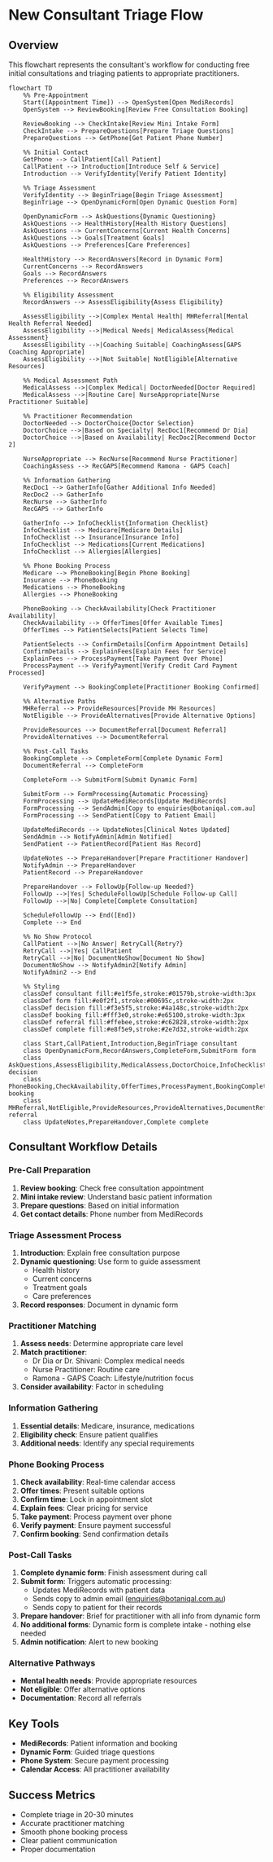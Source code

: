 # New Consultant Triage Flow

## Overview
This flowchart represents the consultant's workflow for conducting free initial consultations and triaging patients to appropriate practitioners.

```mermaid
flowchart TD
    %% Pre-Appointment
    Start([Appointment Time]) --> OpenSystem[Open MediRecords]
    OpenSystem --> ReviewBooking[Review Free Consultation Booking]
    
    ReviewBooking --> CheckIntake[Review Mini Intake Form]
    CheckIntake --> PrepareQuestions[Prepare Triage Questions]
    PrepareQuestions --> GetPhone[Get Patient Phone Number]
    
    %% Initial Contact
    GetPhone --> CallPatient[Call Patient]
    CallPatient --> Introduction[Introduce Self & Service]
    Introduction --> VerifyIdentity[Verify Patient Identity]
    
    %% Triage Assessment
    VerifyIdentity --> BeginTriage[Begin Triage Assessment]
    BeginTriage --> OpenDynamicForm[Open Dynamic Question Form]
    
    OpenDynamicForm --> AskQuestions{Dynamic Questioning}
    AskQuestions --> HealthHistory[Health History Questions]
    AskQuestions --> CurrentConcerns[Current Health Concerns]
    AskQuestions --> Goals[Treatment Goals]
    AskQuestions --> Preferences[Care Preferences]
    
    HealthHistory --> RecordAnswers[Record in Dynamic Form]
    CurrentConcerns --> RecordAnswers
    Goals --> RecordAnswers
    Preferences --> RecordAnswers
    
    %% Eligibility Assessment
    RecordAnswers --> AssessEligibility{Assess Eligibility}
    
    AssessEligibility -->|Complex Mental Health| MHReferral[Mental Health Referral Needed]
    AssessEligibility -->|Medical Needs| MedicalAssess{Medical Assessment}
    AssessEligibility -->|Coaching Suitable| CoachingAssess[GAPS Coaching Appropriate]
    AssessEligibility -->|Not Suitable| NotEligible[Alternative Resources]
    
    %% Medical Assessment Path
    MedicalAssess -->|Complex Medical| DoctorNeeded[Doctor Required]
    MedicalAssess -->|Routine Care| NurseAppropriate[Nurse Practitioner Suitable]
    
    %% Practitioner Recommendation
    DoctorNeeded --> DoctorChoice{Doctor Selection}
    DoctorChoice -->|Based on Specialty| RecDoc1[Recommend Dr Dia]
    DoctorChoice -->|Based on Availability| RecDoc2[Recommend Doctor 2]
    
    NurseAppropriate --> RecNurse[Recommend Nurse Practitioner]
    CoachingAssess --> RecGAPS[Recommend Ramona - GAPS Coach]
    
    %% Information Gathering
    RecDoc1 --> GatherInfo[Gather Additional Info Needed]
    RecDoc2 --> GatherInfo
    RecNurse --> GatherInfo
    RecGAPS --> GatherInfo
    
    GatherInfo --> InfoChecklist{Information Checklist}
    InfoChecklist --> Medicare[Medicare Details]
    InfoChecklist --> Insurance[Insurance Info]
    InfoChecklist --> Medications[Current Medications]
    InfoChecklist --> Allergies[Allergies]
    
    %% Phone Booking Process
    Medicare --> PhoneBooking[Begin Phone Booking]
    Insurance --> PhoneBooking
    Medications --> PhoneBooking
    Allergies --> PhoneBooking
    
    PhoneBooking --> CheckAvailability[Check Practitioner Availability]
    CheckAvailability --> OfferTimes[Offer Available Times]
    OfferTimes --> PatientSelects[Patient Selects Time]
    
    PatientSelects --> ConfirmDetails[Confirm Appointment Details]
    ConfirmDetails --> ExplainFees[Explain Fees for Service]
    ExplainFees --> ProcessPayment[Take Payment Over Phone]
    ProcessPayment --> VerifyPayment[Verify Credit Card Payment Processed]
    
    VerifyPayment --> BookingComplete[Practitioner Booking Confirmed]
    
    %% Alternative Paths
    MHReferral --> ProvideResources[Provide MH Resources]
    NotEligible --> ProvideAlternatives[Provide Alternative Options]
    
    ProvideResources --> DocumentReferral[Document Referral]
    ProvideAlternatives --> DocumentReferral
    
    %% Post-Call Tasks
    BookingComplete --> CompleteForm[Complete Dynamic Form]
    DocumentReferral --> CompleteForm
    
    CompleteForm --> SubmitForm[Submit Dynamic Form]
    
    SubmitForm --> FormProcessing{Automatic Processing}
    FormProcessing --> UpdateMediRecords[Update MediRecords]
    FormProcessing --> SendAdmin[Copy to enquiries@botaniqal.com.au]
    FormProcessing --> SendPatient[Copy to Patient Email]
    
    UpdateMediRecords --> UpdateNotes[Clinical Notes Updated]
    SendAdmin --> NotifyAdmin[Admin Notified]
    SendPatient --> PatientRecord[Patient Has Record]
    
    UpdateNotes --> PrepareHandover[Prepare Practitioner Handover]
    NotifyAdmin --> PrepareHandover
    PatientRecord --> PrepareHandover
    
    PrepareHandover --> FollowUp{Follow-up Needed?}
    FollowUp -->|Yes| ScheduleFollowUp[Schedule Follow-up Call]
    FollowUp -->|No| Complete[Complete Consultation]
    
    ScheduleFollowUp --> End([End])
    Complete --> End
    
    %% No Show Protocol
    CallPatient -->|No Answer| RetryCall{Retry?}
    RetryCall -->|Yes| CallPatient
    RetryCall -->|No| DocumentNoShow[Document No Show]
    DocumentNoShow --> NotifyAdmin2[Notify Admin]
    NotifyAdmin2 --> End
    
    %% Styling
    classDef consultant fill:#e1f5fe,stroke:#01579b,stroke-width:3px
    classDef form fill:#e0f2f1,stroke:#00695c,stroke-width:2px
    classDef decision fill:#f3e5f5,stroke:#4a148c,stroke-width:2px
    classDef booking fill:#fff3e0,stroke:#e65100,stroke-width:3px
    classDef referral fill:#ffebee,stroke:#c62828,stroke-width:2px
    classDef complete fill:#e8f5e9,stroke:#2e7d32,stroke-width:2px
    
    class Start,CallPatient,Introduction,BeginTriage consultant
    class OpenDynamicForm,RecordAnswers,CompleteForm,SubmitForm form
    class AskQuestions,AssessEligibility,MedicalAssess,DoctorChoice,InfoChecklist,FollowUp decision
    class PhoneBooking,CheckAvailability,OfferTimes,ProcessPayment,BookingComplete booking
    class MHReferral,NotEligible,ProvideResources,ProvideAlternatives,DocumentReferral referral
    class UpdateNotes,PrepareHandover,Complete complete
```

## Consultant Workflow Details

### Pre-Call Preparation
1. **Review booking**: Check free consultation appointment
2. **Mini intake review**: Understand basic patient information
3. **Prepare questions**: Based on initial information
4. **Get contact details**: Phone number from MediRecords

### Triage Assessment Process
1. **Introduction**: Explain free consultation purpose
2. **Dynamic questioning**: Use form to guide assessment
   - Health history
   - Current concerns
   - Treatment goals
   - Care preferences
3. **Record responses**: Document in dynamic form

### Practitioner Matching
1. **Assess needs**: Determine appropriate care level
2. **Match practitioner**:
   - Dr Dia or Dr. Shivani: Complex medical needs
   - Nurse Practitioner: Routine care
   - Ramona - GAPS Coach: Lifestyle/nutrition focus
3. **Consider availability**: Factor in scheduling

### Information Gathering
1. **Essential details**: Medicare, insurance, medications
2. **Eligibility check**: Ensure patient qualifies
3. **Additional needs**: Identify any special requirements

### Phone Booking Process
1. **Check availability**: Real-time calendar access
2. **Offer times**: Present suitable options  
3. **Confirm time**: Lock in appointment slot
4. **Explain fees**: Clear pricing for service
5. **Take payment**: Process payment over phone
6. **Verify payment**: Ensure payment successful
7. **Confirm booking**: Send confirmation details

### Post-Call Tasks
1. **Complete dynamic form**: Finish assessment during call
2. **Submit form**: Triggers automatic processing:
   - Updates MediRecords with patient data
   - Sends copy to admin email (enquiries@botaniqal.com.au)
   - Sends copy to patient for their records
3. **Prepare handover**: Brief for practitioner with all info from dynamic form
4. **No additional forms**: Dynamic form is complete intake - nothing else needed
5. **Admin notification**: Alert to new booking

### Alternative Pathways
- **Mental health needs**: Provide appropriate resources
- **Not eligible**: Offer alternative options
- **Documentation**: Record all referrals

## Key Tools
- **MediRecords**: Patient information and booking
- **Dynamic Form**: Guided triage questions
- **Phone System**: Secure payment processing
- **Calendar Access**: All practitioner availability

## Success Metrics
- Complete triage in 20-30 minutes
- Accurate practitioner matching
- Smooth phone booking process
- Clear patient communication
- Proper documentation